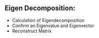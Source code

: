 ## Eigen Decomposition:
* Calculation of Eigendecomposition
* Confirm an Eigenvalue and Eigenvector
* Reconstruct Matrix
